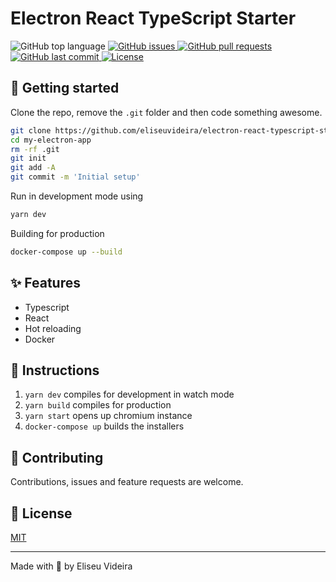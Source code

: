 # Electron React TypeScript Starter

<img alt="GitHub top language" src="https://img.shields.io/github/languages/top/eliseuvideira/electron-react-typescript-starter?style=plastic">

<a href="https://github.com/eliseuvideira/electron-react-typescript-starter/issues">
  <img alt="GitHub issues" src="https://img.shields.io/github/issues/eliseuvideira/electron-react-typescript-starter?style=plastic">
</a>

<a href="https://github.com/eliseuvideira/electron-react-typescript-starter/pulls">
  <img alt="GitHub pull requests" src="https://img.shields.io/github/issues-pr/eliseuvideira/electron-react-typescript-starter?style=plastic">
</a>

<a href="https://github.com/eliseuvideira/electron-react-typescript-starter/commits/master">
  <img alt="GitHub last commit" src="https://img.shields.io/github/last-commit/eliseuvideira/electron-react-typescript-starter?style=plastic">
</a>

<a href="https://github.com/eliseuvideira/electron-react-typescript-starter/blob/master/LICENSE">
  <img alt="License" src="https://img.shields.io/github/license/eliseuvideira/electron-react-typescript-starter?style=plastic">
</a>

## 🚀 Getting started

Clone the repo, remove the `.git` folder and then code something awesome.

```sh
git clone https://github.com/eliseuvideira/electron-react-typescript-starter.git my-electron-app
cd my-electron-app
rm -rf .git
git init
git add -A
git commit -m 'Initial setup'
```

Run in development mode using

```sh
yarn dev
```

Building for production

```sh
docker-compose up --build
```

## ✨ Features

- Typescript
- React
- Hot reloading
- Docker

## 🔧 Instructions

1. `yarn dev` compiles for development in watch mode
2. `yarn build` compiles for production
3. `yarn start` opens up chromium instance
4. `docker-compose up` builds the installers

## 🤝 Contributing

Contributions, issues and feature requests are welcome.

## 📝 License

[MIT](https://choosealicense.com/licenses/mit/)

---

Made with 💟 by Eliseu Videira
